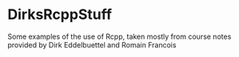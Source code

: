 DirksRcppStuff
==============

Some examples of the use of Rcpp, taken mostly from course notes provided by Dirk Eddelbuettel and Romain Francois